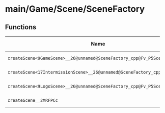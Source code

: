 # main/Game/Scene/SceneFactory

## Functions

| Name | Address | Match % |
|------|---------|---------|
| `createScene<9GameScene>__26@unnamed@SceneFactory_cpp@Fv_P5Scene` | `0x80344DBC` | :x: (0.0%) |
| `createScene<17IntermissionScene>__26@unnamed@SceneFactory_cpp@Fv_P5Scene` | `0x80344DEC` | :x: (0.0%) |
| `createScene<9LogoScene>__26@unnamed@SceneFactory_cpp@Fv_P5Scene` | `0x80344E1C` | :x: (0.0%) |
| `createScene__2MRFPCc` | `0x80344E4C` | :x: (0.0%) |